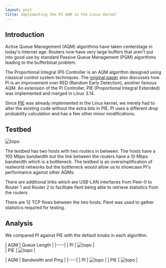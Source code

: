 ```yaml
---
layout: post
title: Implementing the PI AQM in the Linux Kernel
---
```


## Introduction

Active Queue Management (AQM) algorithms have taken centerstage in today's Internet age. Routers now have very large buffers that aren't put into good use by standard Passive Queue Management (PQM) algorithms leading to the bufferbloat problem.  

The Proportional Integral (PI) Controller is an AQM algorithm designed using classical control system techniques. The [original paper](https://ieeexplore.ieee.org/abstract/document/916670) also discusses how PI is an improvement over RED (Random Early Detection), another famous AQM. An extension of the PI Controller, PIE (Proportional Integral Extended) was implemented and merged in Linux 3.14.  

Since [PIE](https://tools.ietf.org/html/rfc8033)  was already implemented in the Linux kernel, we merely had to alter the existing code without the extra bits in PIE. PI uses a different drop probability calculation and has a few other minor modifications.  

## Testbed
![topo](http://linux-pi-programmers.github.io/public/topo.png)

The testbed has two hosts with two routers in between. The hosts have a 100 Mbps bandwidth but the link between the routers have a 10 Mbps bandwidth which is a bottleneck. The testbed is an oversimplification of realworld networks but the bottleneck would allow us to showcase PI's performance against other AQMs.  


There are additional links which are USB-LAN interfaces from Peer-0 to Router 1 and Router 2 to facilitate flent being able to retrieve statistics from the routers 

There are 12 TCP flows between the two hosts. Flent was used to gather statistics required for testing.

## Analysis 

We compared PI against PIE with the default knobs in each algorithm. 

| AQM | Queue Length |
|----|
| PI | ![topo](http://linux-pi-programmers.github.io/public/pi-qlen-plot.png)  |  
| PIE | ![topo](http://linux-pi-programmers.github.io/public/pie-qlen-plot.png) |
  
| AQM | Bandwidth and Ping |
|----|
| PI |  ![topo](http://linux-pi-programmers.github.io/public/pi-bandwidth-plot.png)  |
| PIE |  ![topo](http://linux-pi-programmers.github.io/public/pie-bandwidth-plot.png) |
